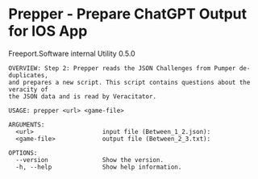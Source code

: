 #  Prepper - Prepare ChatGPT Output for IOS App

Freeport.Software internal Utility 
    0.5.0
```
OVERVIEW: Step 2: Prepper reads the JSON Challenges from Pumper de-duplicates,
and prepares a new script. This script contains questions about the veracity of
the JSON data and is read by Veracitator.

USAGE: prepper <url> <game-file>

ARGUMENTS:
  <url>                   input file (Between_1_2.json):
  <game-file>             output file (Between_2_3.txt):

OPTIONS:
  --version               Show the version.
  -h, --help              Show help information.
  ```
